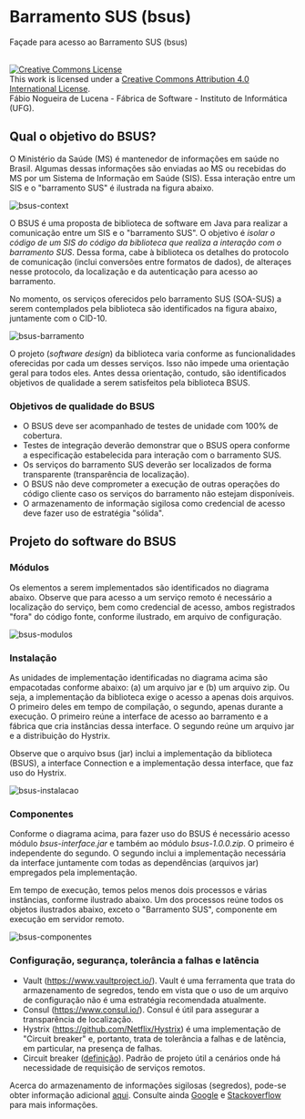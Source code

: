 # Barramento SUS (bsus)
Façade para acesso ao Barramento SUS (bsus) 

<br />
<a rel="license" href="http://creativecommons.org/licenses/by/4.0/">
<img alt="Creative Commons License" style="border-width:0"
 src="https://i.creativecommons.org/l/by/4.0/88x31.png" /></a>
 <br />This work is licensed under a <a rel="license" 
 href="http://creativecommons.org/licenses/by/4.0/">Creative Commons 
 Attribution 4.0 International License</a>. 
 <br />Fábio Nogueira de Lucena - Fábrica de Software - 
 Instituto de Informática (UFG).

## Qual o objetivo do BSUS?
O Ministério da Saúde (MS) é mantenedor de informações em saúde no Brasil. Algumas dessas informações são enviadas ao MS ou recebidas do MS por um Sistema de Informação em Saúde (SIS). Essa interação entre um SIS e o "barramento SUS" é ilustrada na figura abaixo.

![bsus-context](https://cloud.githubusercontent.com/assets/1735792/24827988/9b06f354-1c2a-11e7-98dc-38a80be4de77.png)

O BSUS é uma proposta de biblioteca de software em Java para realizar a comunicação entre um SIS e o "barramento SUS". O objetivo é _isolar o código de um SIS do código da biblioteca que realiza a interação com o barramento SUS_. Dessa forma, cabe à biblioteca os detalhes do protocolo de comunicação (inclui conversões entre formatos de dados), de alteraçes nesse protocolo, da localização e da autenticação para acesso ao barramento.

No momento, os serviços oferecidos pelo barramento SUS (SOA-SUS) a serem contemplados pela biblioteca são identificados na figura abaixo, juntamente com o CID-10.

![bsus-barramento](https://cloud.githubusercontent.com/assets/1735792/24828306/74c16714-1c30-11e7-8130-44c13928fbc9.png)

O projeto (_software design_) da biblioteca varia conforme as funcionalidades oferecidas por cada um desses serviços. Isso não impede uma orientação geral para todos eles. Antes dessa orientação, contudo, são identificados objetivos de qualidade a serem satisfeitos pela biblioteca BSUS.

### Objetivos de qualidade do BSUS
- O BSUS deve ser acompanhado de testes de unidade com 100% de cobertura.
- Testes de integração deverão demonstrar que o BSUS opera conforme a especificação estabelecida para interação com o barramento SUS.
- Os serviços do barramento SUS deverão ser localizados de forma transparente (transparência de localização). 
- O BSUS não deve comprometer a execução de outras operações do código cliente caso os serviços do barramento não estejam disponíveis.
- O armazenamento de informação sigilosa como credencial de acesso deve fazer uso de estratégia "sólida".

## Projeto do software do BSUS

### Módulos

Os elementos a serem implementados são identificados no diagrama abaixo. Observe que para acesso a um serviço remoto é necessário a localização do serviço, bem como credencial de acesso, ambos registrados "fora" do código fonte, conforme ilustrado, em arquivo de configuração. 

![bsus-modulos](https://cloud.githubusercontent.com/assets/1735792/24926576/71129530-1ed2-11e7-994b-60024263f1b6.png)

### Instalação

As unidades de implementação identificadas no diagrama acima são empacotadas conforme abaixo: (a) um arquivo jar e (b) um arquivo zip. Ou seja, a implementação da biblioteca exige o acesso a apenas dois arquivos. O primeiro deles em tempo de compilação, o segundo, apenas durante a execução. O primeiro reúne a interface de acesso ao barramento e a fábrica que cria instâncias dessa interface. O segundo reúne um arquivo jar e a distribuição do Hystrix.  

Observe que o arquivo bsus (jar) inclui a implementação da biblioteca (BSUS), a interface Connection e a implementação dessa interface, que faz uso do Hystrix. 

![bsus-instalacao](https://cloud.githubusercontent.com/assets/1735792/24927204/98b464ea-1ed4-11e7-9ac2-8d7d2f18f638.png)

### Componentes
Conforme o diagrama acima, para fazer uso do BSUS é necessário acesso módulo *bsus-interface.jar* e também ao módulo *bsus-1.0.0.zip*. O primeiro é independente do segundo. O segundo inclui a implementação necessária da interface juntamente com todas as dependências (arquivos jar) empregados pela implementação. 

Em tempo de execução, temos pelos menos dois processos e várias instâncias, conforme ilustrado abaixo. Um dos processos reúne todos os objetos ilustrados abaixo, exceto o "Barramento SUS", componente em execução em servidor remoto. 

![bsus-componentes](https://cloud.githubusercontent.com/assets/1735792/24829180/88ab428c-1c43-11e7-80d6-aea68ea54b60.png)

### Configuração, segurança, tolerância a falhas e latência

- Vault (https://www.vaultproject.io/). Vault é uma ferramenta que trata do armazenamento de segredos, tendo em vista que o uso de um arquivo de configuração não é uma estratégia recomendada atualmente. 
- Consul (https://www.consul.io/). Consul é útil para assegurar a transparência de localização. 
- Hystrix (https://github.com/Netflix/Hystrix) é uma implementação de "Circuit breaker" e, portanto, trata de tolerância a falhas e de latência, em particular, na presença de falhas. 
- Circuit breaker ([definição](https://martinfowler.com/bliki/CircuitBreaker.html)). Padrão de projeto útil a cenários onde há necessidade de requisição de serviços remotos. 

Acerca do armazenamento de informações sigilosas (segredos), pode-se obter informação adicional [aqui](https://spring.io/blog/2016/06/24/managing-secrets-with-vault). Consulte ainda [Google](https://support.google.com/cloud/answer/6310037?hl=en) e 
[Stackoverflow](http://stackoverflow.com/questions/25964435/different-ways-to-store-a-password-variable-in-a-java-web-application/25969056#25969056) para mais informações. 



